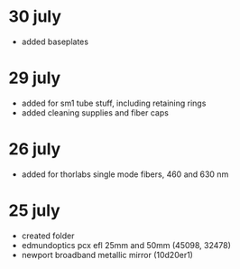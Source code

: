 # 30 july
- added baseplates 

# 29 july
- added for sm1 tube stuff, including retaining rings
- added cleaning supplies and fiber caps

# 26 july
- added for thorlabs single mode fibers, 460 and 630 nm

# 25 july

- created folder
- edmundoptics pcx efl 25mm and 50mm (45098, 32478)
- newport broadband metallic mirror (10d20er1)
